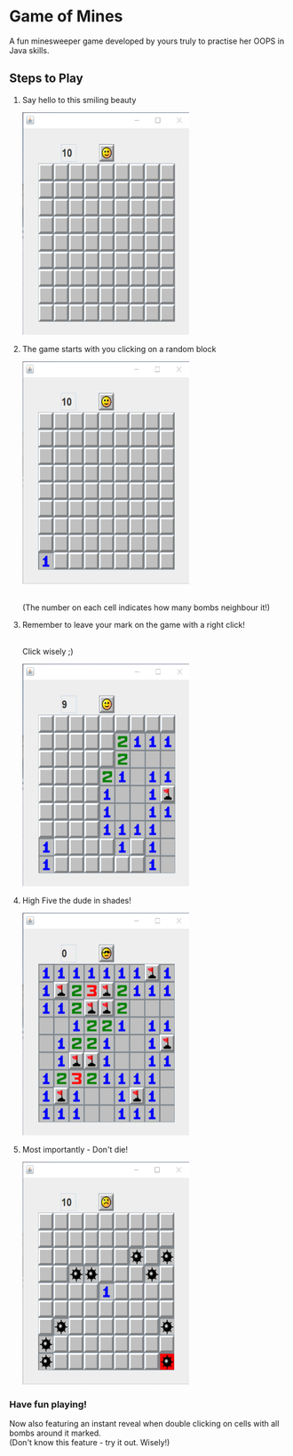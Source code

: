 # Game of Mines

A fun minesweeper game developed by yours truly to practise her OOPS in Java skills.

## Steps to Play

1. Say hello to this smiling beauty

    <img src="Minesweeper%20Example%20imgs/1.png" alt="Start" width="300px" height=400px/>
    
2. The game starts with you clicking on a random block

    <img src="Minesweeper%20Example%20imgs/2.png" alt="PickOne" width="300px" height=400px/>
    
    <br>(The number on each cell indicates how many bombs neighbour it!)

3. Remember to leave your mark on the game with a right click!
   
   <br>Click wisely ;)
   
    <img src="Minesweeper%20Example%20imgs/3.png" alt="PickOne" width="300px" height=400px/>
 
4. High Five the dude in shades!

   <img src="Minesweeper%20Example%20imgs/4.png" alt="PickOne" width="300px" height=400px/>
   
5. Most importantly - Don't die!

   <img src="Minesweeper%20Example%20imgs/5.png" alt="PickOne" width="300px" height=400px/>
   
   
   
### Have fun playing!

Now also featuring an instant reveal when double clicking on cells with all bombs around it marked.
<br>(Don't know this feature - try it out. Wisely!)


